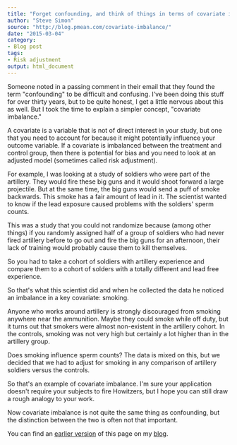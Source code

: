 ```yaml
---
title: "Forget confounding, and think of things in terms of covariate imbalance"
author: "Steve Simon"
source: "http://blog.pmean.com/covariate-imbalance/"
date: "2015-03-04"
category:
- Blog post
tags:
- Risk adjustment
output: html_document
---
```


Someone noted in a passing comment in their email that they found the term "confounding" to be difficult and confusing. I've been doing this stuff for over thirty years, but to be quite honest, I get a little nervous about this as well. But I took the time to explain a simpler concept, "covariate imbalance."

<!---More--->

A covariate is a variable that is not of direct interest in your study, but one that you need to account for because it might potentially influence your outcome variable. If a covariate is imbalanced between the treatment and control group, then there is potential for bias and you need to look at an adjusted model (sometimes called risk adjustment).

For example, I was looking at a study of soldiers who were part of the artillery. They would fire these big guns and it would shoot forward a large projectile. But at the same time, the big guns would send a puff of smoke backwards. This smoke has a fair amount of lead in it. The scientist wanted to know if the lead exposure caused problems with the soldiers' sperm counts.

This was a study that you could not randomize because (among other things) if you randomly assigned half of a group of soldiers who had never fired artillery before to go out and fire the big guns for an afternoon, their lack of training would probably cause them to kill themselves.

So you had to take a cohort of soldiers with artillery experience and compare them to a cohort of solders with a totally different and lead free experience.

So that's what this scientist did and when he collected the data he noticed an imbalance in a key covariate: smoking.

Anyone who works around artillery is strongly discouraged from smoking anywhere near the ammunition. Maybe they could smoke while off duty, but it turns out that smokers were almost non-existent in the artillery cohort. In the controls, smoking was not very high but certainly a lot higher than in the artillery group.

Does smoking influence sperm counts? The data is mixed on this, but we decided that we had to adjust for smoking in any comparison of artillery soldiers versus the controls.

So that's an example of covariate imbalance. I'm sure your application doesn't require your subjects to fire Howitzers, but I hope you can still draw a rough analogy to your work.

Now covariate imbalance is not quite the same thing as confounding, but the distinction between the two is often not that important.

You can find an [earlier version][sim1] of this page on my [blog][sim2].

[sim1]: http://blog.pmean.com/covariate-imbalance/
[sim2]: http://blog.pmean.com
